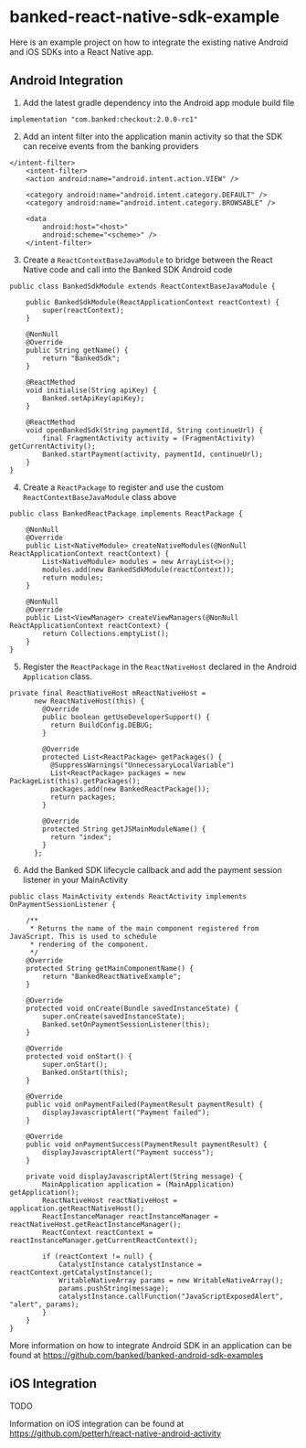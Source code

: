 # banked-react-native-sdk-example

Here is an example project on how to integrate the existing native Android and iOS SDKs into a React Native app.

## Android Integration

1. Add the latest gradle dependency into the Android app module build file

```
implementation "com.banked:checkout:2.0.0-rc1"
```

2. Add an intent filter into the application manin activity so that the SDK can receive events from the banking providers
```
</intent-filter>
    <intent-filter>
    <action android:name="android.intent.action.VIEW" />

    <category android:name="android.intent.category.DEFAULT" />
    <category android:name="android.intent.category.BROWSABLE" />

    <data
        android:host="<host>"
        android:scheme="<scheme>" />
    </intent-filter>
```

3. Create a ```ReactContextBaseJavaModule``` to bridge between the React Native code and call into the Banked SDK Android code
```
public class BankedSdkModule extends ReactContextBaseJavaModule {

    public BankedSdkModule(ReactApplicationContext reactContext) {
        super(reactContext);
    }

    @NonNull
    @Override
    public String getName() {
        return "BankedSdk";
    }

    @ReactMethod
    void initialise(String apiKey) {
        Banked.setApiKey(apiKey);
    }

    @ReactMethod
    void openBankedSdk(String paymentId, String continueUrl) {
        final FragmentActivity activity = (FragmentActivity) getCurrentActivity();
        Banked.startPayment(activity, paymentId, continueUrl);
    }
}
```

4. Create a ```ReactPackage``` to register and use the custom ```ReactContextBaseJavaModule``` class above
```
public class BankedReactPackage implements ReactPackage {

    @NonNull
    @Override
    public List<NativeModule> createNativeModules(@NonNull ReactApplicationContext reactContext) {
        List<NativeModule> modules = new ArrayList<>();
        modules.add(new BankedSdkModule(reactContext));
        return modules;
    }

    @NonNull
    @Override
    public List<ViewManager> createViewManagers(@NonNull ReactApplicationContext reactContext) {
        return Collections.emptyList();
    }
}
```

5. Register the ```ReactPackage``` in the ```ReactNativeHost``` declared in the Android ```Application``` class.
```
private final ReactNativeHost mReactNativeHost =
      new ReactNativeHost(this) {
        @Override
        public boolean getUseDeveloperSupport() {
          return BuildConfig.DEBUG;
        }

        @Override
        protected List<ReactPackage> getPackages() {
          @SuppressWarnings("UnnecessaryLocalVariable")
          List<ReactPackage> packages = new PackageList(this).getPackages();
          packages.add(new BankedReactPackage());
          return packages;
        }

        @Override
        protected String getJSMainModuleName() {
          return "index";
        }
      };
```

6. Add the Banked SDK lifecycle callback and add the payment session listener in your MainActivity
```
public class MainActivity extends ReactActivity implements OnPaymentSessionListener {

    /**
     * Returns the name of the main component registered from JavaScript. This is used to schedule
     * rendering of the component.
     */
    @Override
    protected String getMainComponentName() {
        return "BankedReactNativeExample";
    }

    @Override
    protected void onCreate(Bundle savedInstanceState) {
        super.onCreate(savedInstanceState);
        Banked.setOnPaymentSessionListener(this);
    }

    @Override
    protected void onStart() {
        super.onStart();
        Banked.onStart(this);
    }

    @Override
    public void onPaymentFailed(PaymentResult paymentResult) {
        displayJavascriptAlert("Payment failed");
    }

    @Override
    public void onPaymentSuccess(PaymentResult paymentResult) {
        displayJavascriptAlert("Payment success");
    }

    private void displayJavascriptAlert(String message) {
        MainApplication application = (MainApplication) getApplication();
        ReactNativeHost reactNativeHost = application.getReactNativeHost();
        ReactInstanceManager reactInstanceManager = reactNativeHost.getReactInstanceManager();
        ReactContext reactContext = reactInstanceManager.getCurrentReactContext();

        if (reactContext != null) {
            CatalystInstance catalystInstance = reactContext.getCatalystInstance();
            WritableNativeArray params = new WritableNativeArray();
            params.pushString(message);
            catalystInstance.callFunction("JavaScriptExposedAlert", "alert", params);
        }
    }
}
```

More information on how to integrate Android SDK in an application can be found at https://github.com/banked/banked-android-sdk-examples

## iOS Integration

TODO

Information on iOS integration can be found at https://github.com/petterh/react-native-android-activity